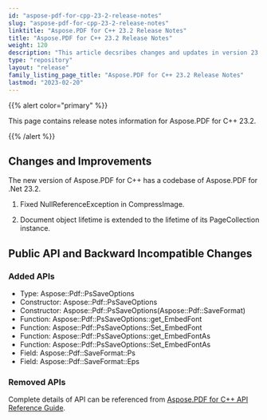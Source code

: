```yaml
---
id: "aspose-pdf-for-cpp-23-2-release-notes"
slug: "aspose-pdf-for-cpp-23-2-release-notes"
linktitle: "Aspose.PDF for C++ 23.2 Release Notes"
title: "Aspose.PDF for C++ 23.2 Release Notes"
weight: 120
description: "This article decsribes changes and updates in version 23.2 of Aspose.PDF for C++ library"
type: "repository"
layout: "release"
family_listing_page_title: "Aspose.PDF for C++ 23.2 Release Notes"
lastmod: "2023-02-20"
---
```


{{% alert color="primary" %}}

This page contains release notes information for Aspose.PDF for C++ 23.2.

{{% /alert %}}

## Changes and Improvements

The new version of Aspose.PDF for C++ has a codebase of Aspose.PDF for .Net 23.2.

1. Fixed NullReferenceException in CompressImage.

1. Document object lifetime is extended to the lifetime of its PageCollection instance.


## Public API and Backward Incompatible Changes

### Added APIs

* Type: Aspose::Pdf::PsSaveOptions
* Constructor: Aspose::Pdf::PsSaveOptions
* Constructor: Aspose::Pdf::PsSaveOptions(Aspose::Pdf::SaveFormat)
* Function: Aspose::Pdf::PsSaveOptions::get_EmbedFont
* Function: Aspose::Pdf::PsSaveOptions::Set_EmbedFont
* Function: Aspose::Pdf::PsSaveOptions::get_EmbedFontAs
* Function: Aspose::Pdf::PsSaveOptions::Set_EmbedFontAs
* Field: Aspose::Pdf::SaveFormat::Ps
* Field: Aspose::Pdf::SaveFormat::Eps

### Removed APIs

Complete details of API can be referenced from [Aspose.PDF for C++ API Reference Guide](https://reference.aspose.com/pdf/cpp).

